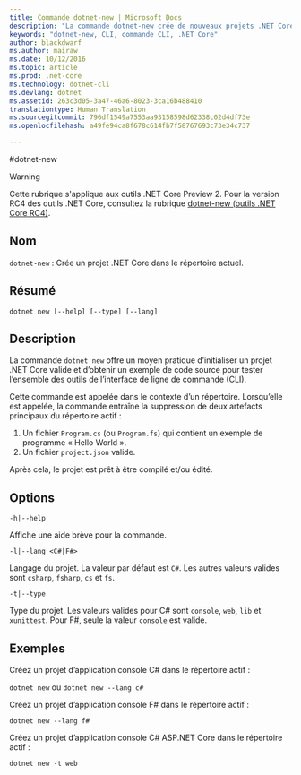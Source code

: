 ```yaml
---
title: Commande dotnet-new | Microsoft Docs
description: "La commande dotnet-new crée de nouveaux projets .NET Core dans le répertoire actif."
keywords: "dotnet-new, CLI, commande CLI, .NET Core"
author: blackdwarf
ms.author: mairaw
ms.date: 10/12/2016
ms.topic: article
ms.prod: .net-core
ms.technology: dotnet-cli
ms.devlang: dotnet
ms.assetid: 263c3d05-3a47-46a6-8023-3ca16b488410
translationtype: Human Translation
ms.sourcegitcommit: 796df1549a7553aa93158598d62338c02d4df73e
ms.openlocfilehash: a49fe94ca8f678c614fb7f58767693c73e34c737

---
```


#<a name="dotnet-new"></a>dotnet-new

> [!WARNING]
> Cette rubrique s'applique aux outils .NET Core Preview 2. Pour la version RC4 des outils .NET Core, consultez la rubrique [dotnet-new (outils .NET Core RC4)](../preview3/tools/dotnet-new.md).

## <a name="name"></a>Nom
`dotnet-new` : Crée un projet .NET Core dans le répertoire actuel.

## <a name="synopsis"></a>Résumé
`dotnet new [--help] [--type] [--lang]`

## <a name="description"></a>Description
La commande `dotnet new` offre un moyen pratique d’initialiser un projet .NET Core valide et d’obtenir un exemple de code source pour tester l’ensemble des outils de l’interface de ligne de commande (CLI). 

Cette commande est appelée dans le contexte d’un répertoire. Lorsqu’elle est appelée, la commande entraîne la suppression de deux artefacts principaux du répertoire actif : 

1. Un fichier `Program.cs` (ou `Program.fs`) qui contient un exemple de programme « Hello World ».
2. Un fichier `project.json` valide.

Après cela, le projet est prêt à être compilé et/ou édité. 

## <a name="options"></a>Options

`-h|--help`

Affiche une aide brève pour la commande.  

`-l|--lang <C#|F#>`

Langage du projet. La valeur par défaut est `C#`. Les autres valeurs valides sont `csharp`, `fsharp`, `cs` et `fs`.

`-t|--type`

Type du projet. Les valeurs valides pour C# sont `console`, `web`, `lib` et `xunittest`. Pour F#, seule la valeur `console` est valide. 

## <a name="examples"></a>Exemples

Créez un projet d’application console C# dans le répertoire actif :

`dotnet new` ou `dotnet new --lang c#` 
   
Créez un projet d’application console F# dans le répertoire actif :

`dotnet new --lang f#`
  
Créez un projet d’application console C# ASP.NET Core dans le répertoire actif :

`dotnet new -t web`


<!--HONumber=Feb17_HO2-->


